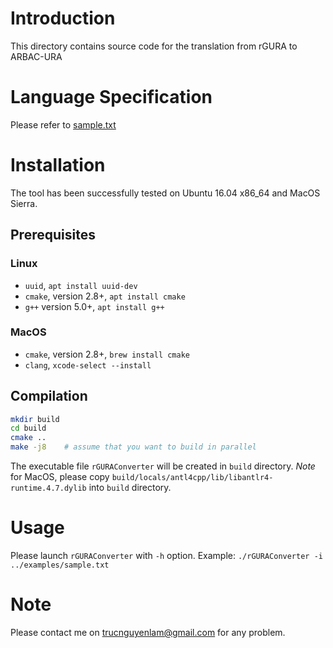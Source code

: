 # Introduction
This directory contains source code for the translation from rGURA to ARBAC-URA

# Language Specification
Please refer to [sample.txt](examples/sample.txt)

# Installation
The tool has been successfully tested on Ubuntu 16.04 x86_64
and MacOS Sierra.
## Prerequisites
### Linux
- `uuid`, ```apt install uuid-dev```
- `cmake`, version 2.8+, ```apt install cmake```
- `g++` version 5.0+, ```apt install g++```

### MacOS
- `cmake`, version 2.8+, ```brew install cmake```
- `clang`, ```xcode-select --install```

## Compilation
```sh
mkdir build
cd build
cmake ..
make -j8    # assume that you want to build in parallel
```
The executable file `rGURAConverter` will be created in `build` directory.
*Note* for MacOS, please copy `build/locals/antl4cpp/lib/libantlr4-runtime.4.7.dylib` into `build` directory.

# Usage
Please launch `rGURAConverter` with `-h` option. Example: 
```./rGURAConverter -i ../examples/sample.txt```

# Note
Please contact me on trucnguyenlam@gmail.com for any problem.

